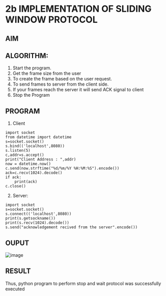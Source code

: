 # 2b IMPLEMENTATION OF SLIDING WINDOW PROTOCOL
## AIM
## ALGORITHM:
1. Start the program.
2. Get the frame size from the user
3. To create the frame based on the user request.
4. To send frames to server from the client side.
5. If your frames reach the server it will send ACK signal to client
6. Stop the Program
## PROGRAM
1. Client
```
import socket
from datetime import datetime
s=socket.socket()
s.bind(('localhost',8080))
s.listen(5)
c,addr=s.accept()
print("Client Address : ",addr)
now = datetime.now()
c.send(now.strftime("%d/%m/%Y %H:%M:%S").encode())
ack=c.recv(1024).decode()
if ack:
    print(ack)
c.close()
```
2. Server:
```
import socket 
s=socket.socket() 
s.connect(('localhost',8080)) 
print(s.getsockname()) 
print(s.recv(1024).decode()) 
s.send("acknowledgement recived from the server".encode()) 
```

## OUPUT
![image](https://github.com/user-attachments/assets/aa8b2626-db3d-4fcf-9c05-7e09f3aef1b2)

## RESULT
Thus, python program to perform stop and wait protocol was successfully executed
